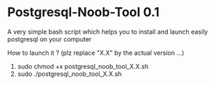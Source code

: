 # Postgresql-Noob-Tool 0.1

A very simple bash script which helps you to install and launch easily postgresql on your computer

How to launch it ?
(plz replace "X.X" by the actual version ...)

1) sudo chmod +x postgresql_noob_tool_X.X.sh
2) sudo ./postgresql_noob_tool_X.X.sh
